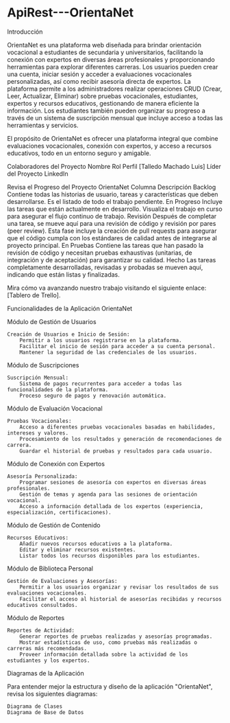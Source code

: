 # ApiRest---OrientaNet
Introducción

OrientaNet es una plataforma web diseñada para brindar orientación vocacional a estudiantes de secundaria y universitarios, facilitando la conexión con expertos en diversas áreas profesionales y proporcionando herramientas para explorar diferentes carreras. Los usuarios pueden crear una cuenta, iniciar sesión y acceder a evaluaciones vocacionales personalizadas, así como recibir asesoría directa de expertos. La plataforma permite a los administradores realizar operaciones CRUD (Crear, Leer, Actualizar, Eliminar) sobre pruebas vocacionales, estudiantes, expertos y recursos educativos, gestionando de manera eficiente la información. Los estudiantes también pueden organizar su progreso a través de un sistema de suscripción mensual que incluye acceso a todas las herramientas y servicios.

El propósito de OrientaNet es ofrecer una plataforma integral que combine evaluaciones vocacionales, conexión con expertos, y acceso a recursos educativos, todo en un entorno seguro y amigable.

Colaboradores del Proyecto
Nombre	Rol	Perfil
[Talledo Machado Luis]	Líder del Proyecto	LinkedIn

Revisa el Progreso del Proyecto OrientaNet
Columna	Descripción
Backlog	Contiene todas las historias de usuario, tareas y características que deben desarrollarse. Es el listado de todo el trabajo pendiente.
En Progreso	Incluye las tareas que están actualmente en desarrollo. Visualiza el trabajo en curso para asegurar el flujo continuo de trabajo.
Revisión	Después de completar una tarea, se mueve aquí para una revisión de código y revisión por pares (peer review). Esta fase incluye la creación de pull requests para asegurar que el código cumpla con los estándares de calidad antes de integrarse al proyecto principal.
En Pruebas	Contiene las tareas que han pasado la revisión de código y necesitan pruebas exhaustivas (unitarias, de integración y de aceptación) para garantizar su calidad.
Hecho	Las tareas completamente desarrolladas, revisadas y probadas se mueven aquí, indicando que están listas y finalizadas.

Mira cómo va avanzando nuestro trabajo visitando el siguiente enlace: [Tablero de Trello].

Funcionalidades de la Aplicación OrientaNet

Módulo de Gestión de Usuarios

    Creación de Usuarios e Inicio de Sesión:
        Permitir a los usuarios registrarse en la plataforma.
        Facilitar el inicio de sesión para acceder a su cuenta personal.
        Mantener la seguridad de las credenciales de los usuarios.

Módulo de Suscripciones

    Suscripción Mensual:
        Sistema de pagos recurrentes para acceder a todas las funcionalidades de la plataforma.
        Proceso seguro de pagos y renovación automática.

Módulo de Evaluación Vocacional

    Pruebas Vocacionales:
        Acceso a diferentes pruebas vocacionales basadas en habilidades, intereses y valores.
        Procesamiento de los resultados y generación de recomendaciones de carrera.
        Guardar el historial de pruebas y resultados para cada usuario.

Módulo de Conexión con Expertos

    Asesoría Personalizada:
        Programar sesiones de asesoría con expertos en diversas áreas profesionales.
        Gestión de temas y agenda para las sesiones de orientación vocacional.
        Acceso a información detallada de los expertos (experiencia, especialización, certificaciones).

Módulo de Gestión de Contenido

    Recursos Educativos:
        Añadir nuevos recursos educativos a la plataforma.
        Editar y eliminar recursos existentes.
        Listar todos los recursos disponibles para los estudiantes.

Módulo de Biblioteca Personal

    Gestión de Evaluaciones y Asesorías:
        Permitir a los usuarios organizar y revisar los resultados de sus evaluaciones vocacionales.
        Facilitar el acceso al historial de asesorías recibidas y recursos educativos consultados.

Módulo de Reportes

    Reportes de Actividad:
        Generar reportes de pruebas realizadas y asesorías programadas.
        Mostrar estadísticas de uso, como pruebas más realizadas o carreras más recomendadas.
        Proveer información detallada sobre la actividad de los estudiantes y los expertos.

Diagramas de la Aplicación

Para entender mejor la estructura y diseño de la aplicación "OrientaNet", revisa los siguientes diagramas:

    Diagrama de Clases
    Diagrama de Base de Datos
